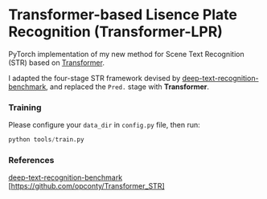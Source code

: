 # Transformer-based Lisence Plate Recognition (Transformer-LPR)

PyTorch implementation of my new method for Scene Text Recognition (STR) based on [Transformer](https://arxiv.org/abs/1706.03762).

I adapted the four-stage STR framework devised by [deep-text-recognition-benchmark](https://arxiv.org/abs/1904.01906), and replaced the `Pred.` stage with **Transformer**.



### Training
Please configure your `data_dir` in `config.py` file, then run:

```python
python tools/train.py
```


### References
[deep-text-recognition-benchmark](https://arxiv.org/abs/1904.01906)
[https://github.com/opconty/Transformer_STR]

